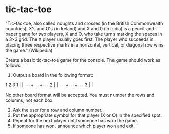 # tic-tac-toe
"Tic-tac-toe, also called noughts and crosses (in the British Commonwealth countries), X's and O's (in Ireland) and X and 0 (in India) is a pencil-and-paper game for two players, X and O, who take turns marking the spaces in a 3×3 grid. The X player usually goes first. The player who succeeds in placing three respective marks in a horizontal, vertical, or diagonal row wins the game." (Wikipedia)

Create a basic tic-tac-toe game for the console. The game should work as follows:

1. Output a board in the following format:

  1   2   3
1   |   |
 ---+---+---
2   |   |
 ---+---+---
3   |   |

No other board format will be accepted. You must number the rows and columns, not each box.

2. Ask the user for a row and column number.
3. Put the appropriate symbol for that player (X or O) in the specified spot.
4. Repeat for the next player until someone has won the game.
5. If someone has won, announce which player won and exit.
